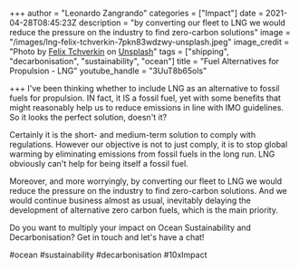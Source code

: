 +++
author = "Leonardo Zangrando"
categories = ["Impact"]
date = 2021-04-28T08:45:23Z
description = "by converting our fleet to LNG we would reduce the pressure on the industry to find zero-carbon solutions"
image = "/images/lng-felix-tchverkin-7pkn83wdzwy-unsplash.jpeg"
image_credit = "Photo by [Felix Tchverkin](https://unsplash.com/@felix_tch?utm_source=unsplash&utm_medium=referral&utm_content=creditCopyText) on [Unsplash](https://unsplash.com/s/photos/ship?utm_source=unsplash&utm_medium=referral&utm_content=creditCopyText)"
tags = ["shipping", "decarbonisation", "sustainability", "ocean"]
title = "Fuel Alternatives for Propulsion - LNG"
youtube_handle = "3UuT8b65ols"

+++
I've been thinking whether to include LNG as an alternative to fossil fuels for propulsion. IN fact, it IS a fossil fuel, yet with some benefits that might reasonably help us to reduce emissions in line with IMO guidelines. So it looks the perfect solution, doesn't it?  
  
Certainly it is the short- and medium-term solution to comply with regulations. However our objective is not to just comply, it is to stop global warming by eliminating emissions from fossil fuels in the long run. LNG obviously can't help for being itself a fossil fuel.  
  
Moreover, and more worryingly, by converting our fleet to LNG we would reduce the pressure on the industry to find zero-carbon solutions. And we would continue business almost as usual, inevitably delaying the development of alternative zero carbon fuels, which is the main priority.  
  
Do you want to multiply your impact on Ocean Sustainability and Decarbonisation? Get in touch and let's have a chat!  
  
\#ocean #sustainability #decarbonisation #10xImpact

